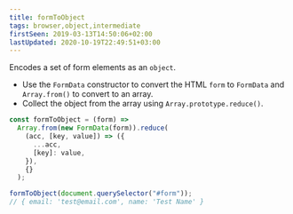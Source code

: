 ```yaml
---
title: formToObject
tags: browser,object,intermediate
firstSeen: 2019-03-13T14:50:06+02:00
lastUpdated: 2020-10-19T22:49:51+03:00
---
```


Encodes a set of form elements as an `object`.

- Use the `FormData` constructor to convert the HTML `form` to `FormData` and `Array.from()` to convert to an array.
- Collect the object from the array using `Array.prototype.reduce()`.

```js
const formToObject = (form) =>
  Array.from(new FormData(form)).reduce(
    (acc, [key, value]) => ({
      ...acc,
      [key]: value,
    }),
    {}
  );
```

```js
formToObject(document.querySelector("#form"));
// { email: 'test@email.com', name: 'Test Name' }
```
